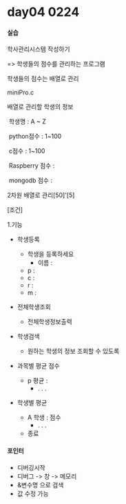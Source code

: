 # day04 0224



#### 실습

학사관리시스템 작성하기

=> 학생들의 점수를 관리하는 프로그램

학생들의 점수는 배열로 관리

miniPro.c



배열로 관리할 학생의 정보

​	학생명 : A ~ Z

​	python점수 : 1~100

​	c점수 : 1~100

​	Raspberry 점수 :

​	mongodb 점수 :

2차원 배열로 관리[50]'[5] 

[조건]

1.기능

 * 학생등록
   	* 학생을 등록하세요
      	* 이름 : 
   	* p : 
   	* c : 
   	* r : 
   	* m : 

 * 전체학생조회
    * 전체학생정보출력
 * 학생검색
   	* 원하는 학생의 정보 조회할 수 있도록
 * 과목별 평균 점수
   	* p 평균 : 
      	* . . .
 * 학생별 평균 
   	* A 학생 : 점수
      	* . . .
	* 종료







#### 포인터

* 디버깅시작
* 디버그 -> 창 -> 메모리
* &변수명 으로 검색
* 값 수정 가능

